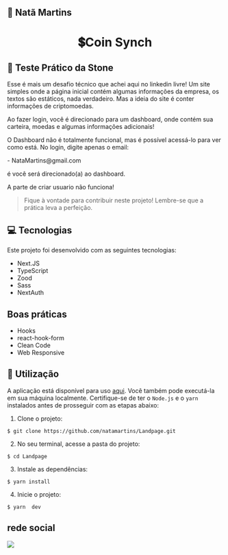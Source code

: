 ## 🔰 Natã Martins 
<h1 align="center" style="text-align: center;">
  💲Coin Synch
</h1>
    
<h2 id="project">📁 Teste Prático da Stone </h2>
<p> Esse é  mais um desafio técnico que achei aqui no linkedin livre!
Um site simples onde a página inicial contém algumas informações da empresa, os textos são estáticos, nada verdadeiro. Mas a ideia do site é conter informações de criptomoedas.
</p>
<p>Ao fazer login, você é direcionado para um dashboard, onde contém sua carteira, moedas e algumas informações adicionais!</p>
<p>O Dashboard não é totalmente funcional, mas é possível acessá-lo para ver como está.
No login, digite apenas o email:
</p>
-  NataMartins@gmail.com
<p>é você será direcionado(a) ao dashboard.</p>
<p>A parte de criar usuario não funciona!</p>

> Fique à vontade para contribuir neste projeto! Lembre-se que a prática leva a perfeição.

<h2 id="tecnology">💻 Tecnologias</h2>
Este projeto foi desenvolvido com as seguintes tecnologias:

- Next.JS
- TypeScript
- Zood
- Sass
- NextAuth
  
<h2>Boas práticas </h2>

- Hooks
- react-hook-form
- Clean Code
- Web Responsive

<h2 id="usage">🎯 Utilização</h2>

A aplicação está disponível para uso [aqui](https://landpage-sigma.vercel.app/). Você também pode executá-la em sua máquina localmente. Certifique-se de ter o `Node.js` e o `yarn` instalados antes de prosseguir com as etapas abaixo:

1. Clone o projeto:

```
$ git clone https://github.com/natamartins/Landpage.git
```

2. No seu terminal, acesse a pasta do projeto:

```
$ cd Landpage
```

3. Instale as dependências:

```
$ yarn install
```

4. Inicie o projeto:

```
$ yarn  dev
```
## rede social
<div style="display: flex;">
  <a href="https://www.linkedin.com/in/nata-martins/" target="_blank"><img src="https://img.shields.io/badge/-LinkedIn-%230077B5?style=for-the-badge&logo=linkedin&logoColor=white" style="margin-right: 2vw" target="_blank"></a>
</div>
